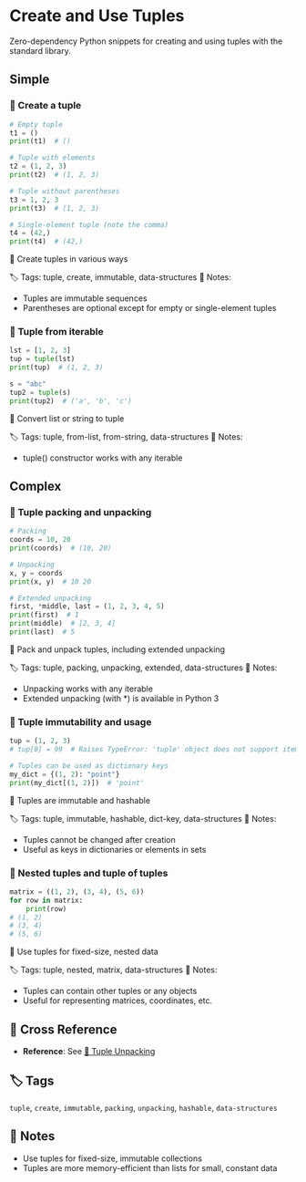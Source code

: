 # Create and Use Tuples

Zero-dependency Python snippets for creating and using tuples with the standard library.

## Simple

### 🧩 Create a tuple

```python
# Empty tuple
t1 = ()
print(t1)  # ()

# Tuple with elements
t2 = (1, 2, 3)
print(t2)  # (1, 2, 3)

# Tuple without parentheses
t3 = 1, 2, 3
print(t3)  # (1, 2, 3)

# Single-element tuple (note the comma)
t4 = (42,)
print(t4)  # (42,)
```

📂 Create tuples in various ways

🏷️ Tags: tuple, create, immutable, data-structures
📝 Notes:
- Tuples are immutable sequences
- Parentheses are optional except for empty or single-element tuples

### 🧩 Tuple from iterable

```python
lst = [1, 2, 3]
tup = tuple(lst)
print(tup)  # (1, 2, 3)

s = "abc"
tup2 = tuple(s)
print(tup2)  # ('a', 'b', 'c')
```

📂 Convert list or string to tuple

🏷️ Tags: tuple, from-list, from-string, data-structures
📝 Notes:
- tuple() constructor works with any iterable

## Complex

### 🧩 Tuple packing and unpacking

```python
# Packing
coords = 10, 20
print(coords)  # (10, 20)

# Unpacking
x, y = coords
print(x, y)  # 10 20

# Extended unpacking
first, *middle, last = (1, 2, 3, 4, 5)
print(first)  # 1
print(middle)  # [2, 3, 4]
print(last)  # 5
```

📂 Pack and unpack tuples, including extended unpacking

🏷️ Tags: tuple, packing, unpacking, extended, data-structures
📝 Notes:
- Unpacking works with any iterable
- Extended unpacking (with *) is available in Python 3

### 🧩 Tuple immutability and usage

```python
tup = (1, 2, 3)
# tup[0] = 99  # Raises TypeError: 'tuple' object does not support item assignment

# Tuples can be used as dictionary keys
my_dict = {(1, 2): "point"}
print(my_dict[(1, 2)])  # 'point'
```

📂 Tuples are immutable and hashable

🏷️ Tags: tuple, immutable, hashable, dict-key, data-structures
📝 Notes:
- Tuples cannot be changed after creation
- Useful as keys in dictionaries or elements in sets

### 🧩 Nested tuples and tuple of tuples

```python
matrix = ((1, 2), (3, 4), (5, 6))
for row in matrix:
    print(row)
# (1, 2)
# (3, 4)
# (5, 6)
```

📂 Use tuples for fixed-size, nested data

🏷️ Tags: tuple, nested, matrix, data-structures
📝 Notes:
- Tuples can contain other tuples or any objects
- Useful for representing matrices, coordinates, etc.

## 🔗 Cross Reference

- **Reference**: See [📂 Tuple Unpacking](tuple_unpacking.md)

## 🏷️ Tags

`tuple`, `create`, `immutable`, `packing`, `unpacking`, `hashable`, `data-structures`

## 📝 Notes
- Use tuples for fixed-size, immutable collections
- Tuples are more memory-efficient than lists for small, constant data
